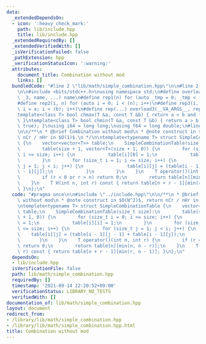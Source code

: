 ```yaml
---
data:
  _extendedDependsOn:
  - icon: ':heavy_check_mark:'
    path: lib/include.hpp
    title: lib/include.hpp
  _extendedRequiredBy: []
  _extendedVerifiedWith: []
  _isVerificationFailed: false
  _pathExtension: hpp
  _verificationStatusIcon: ':warning:'
  attributes:
    document_title: Combination without mod
    links: []
  bundledCode: "#line 2 \"lib/math/simple_combination.hpp\"\n\n#line 2 \"lib/include.hpp\"\
    \n\n#include <bits/stdc++.h>\nusing namespace std;\n#define overload3(_1, _2,\
    \ _3, name, ...) name\n#define rep1(n) for (auto _tmp = 0; _tmp < (n); _tmp++)\n\
    #define rep2(i, n) for (auto i = 0; i < (n); i++)\n#define rep3(i, a, b) for (auto\
    \ i = a; i < (b); i++)\n#define rep(...) overload3(__VA_ARGS__, rep3, rep2, rep1)(__VA_ARGS__)\n\
    template<class T> bool chmax(T &a, const T &b) { return a < b and (a = b, true);\
    \ }\ntemplate<class T> bool chmin(T &a, const T &b) { return a > b and (a = b,\
    \ true); }\nusing i64 = long long;\nusing f64 = long double;\n#line 4 \"lib/math/simple_combination.hpp\"\
    \n\n/**\n * @brief Combination without mod\n * @note construct in $O(N^2)$, return\
    \ nCr / nHr in $O(1)$.\n */\n\ntemplate<typename T> struct SimpleCombinationTable\
    \ {\n    vector<vector<T>> table;\n    SimpleCombinationTable(size_t size):\n\
    \        table(size + 1, vector<T>(size + 1, 0)) {\n        for (size_t i = 0;\
    \ i <= size; i++) {\n            table[i][0] = 1;\n            table[i][i] = 1;\n\
    \        }\n        for (size_t i = 1; i <= size; i++) {\n            for (size_t\
    \ j = 1; j < i; j++) {\n                table[i][j] = (table[i - 1][j - 1] + table[i\
    \ - 1][j]);\n            }\n        }\n    }\n    T operator()(int n, int r) {\n\
    \        if (r < 0 or r > n) return 0;\n        return table[n][min(n, n - r)];\n\
    \    }\n    T H(int n, int r) const { return table[n + r - 1][min(r, n - 1)];\
    \ }\n};\n"
  code: "#pragma once\n\n#include \"../include.hpp\"\n\n/**\n * @brief Combination\
    \ without mod\n * @note construct in $O(N^2)$, return nCr / nHr in $O(1)$.\n */\n\
    \ntemplate<typename T> struct SimpleCombinationTable {\n    vector<vector<T>>\
    \ table;\n    SimpleCombinationTable(size_t size):\n        table(size + 1, vector<T>(size\
    \ + 1, 0)) {\n        for (size_t i = 0; i <= size; i++) {\n            table[i][0]\
    \ = 1;\n            table[i][i] = 1;\n        }\n        for (size_t i = 1; i\
    \ <= size; i++) {\n            for (size_t j = 1; j < i; j++) {\n            \
    \    table[i][j] = (table[i - 1][j - 1] + table[i - 1][j]);\n            }\n \
    \       }\n    }\n    T operator()(int n, int r) {\n        if (r < 0 or r > n)\
    \ return 0;\n        return table[n][min(n, n - r)];\n    }\n    T H(int n, int\
    \ r) const { return table[n + r - 1][min(r, n - 1)]; }\n};\n"
  dependsOn:
  - lib/include.hpp
  isVerificationFile: false
  path: lib/math/simple_combination.hpp
  requiredBy: []
  timestamp: '2021-09-14 22:20:52+09:00'
  verificationStatus: LIBRARY_NO_TESTS
  verifiedWith: []
documentation_of: lib/math/simple_combination.hpp
layout: document
redirect_from:
- /library/lib/math/simple_combination.hpp
- /library/lib/math/simple_combination.hpp.html
title: Combination without mod
---
```

